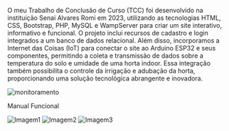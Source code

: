 O meu Trabalho de Conclusão de Curso (TCC) foi desenvolvido na instituição Senai Alvares Romi em 2023, utilizando as tecnologias HTML, CSS, Bootstrap, PHP, MySQL e WampServer para criar um site interativo, informativo e funcional. O projeto inclui recursos de cadastro e login integrados a um banco de dados relacional. Além disso, incorporamos a Internet das Coisas (IoT) para conectar o site ao Arduino ESP32 e seus componentes, permitindo a coleta e transmissão de dados sobre a temperatura do solo e umidade de uma horta indoor. Essa integração também possibilita o controle da irrigação e adubação da horta, proporcionando uma solução tecnológica abrangente e inovadora.

![monitoramento](https://github.com/sunwist/GrowerAuto/assets/104114717/6135dc35-4f34-42cd-b76f-714fa1b7d92f)


Manual Funcional

![Imagem1](https://github.com/sunwist/GrowerAuto/assets/104114717/f36a5d2d-513e-4467-823d-9cc142148d23)
![Imagem2](https://github.com/sunwist/GrowerAuto/assets/104114717/d6e8e596-f974-4474-8816-552a34bebaa1)
![Imagem3](https://github.com/sunwist/GrowerAuto/assets/104114717/61f82b9f-8ecd-4d77-a391-3a58c8155a20)
